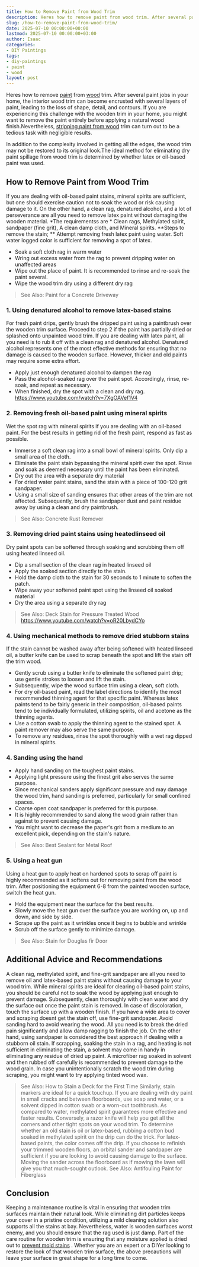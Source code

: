 ```yaml
---
title: How to Remove Paint from Wood Trim
description: Heres how to remove paint from wood trim. After several paint jobs in your home, the interior wood trim can become encrusted with several layers of paint,...
slug: /how-to-remove-paint-from-wood-trim/
date: 2025-07-10 00:00:00+00:00
lastmod: 2025-07-10 00:00:00+03:00
author: Isaac
categories:
- DIY Paintings
tags:
- diy-paintings
- paint
- wood
layout: post
---
```

Heres how to remove [paint](https://pestpolicy.com/can-you-use-acrylic-paint-on-wood/) from [wood](https://pestpolicy.com/best-paint-for-outdoor-wood-deck/) trim. After several paint jobs in your home, the interior wood trim can become encrusted with several layers of paint, leading to the loss of shape, detail, and contours.
If you are experiencing this challenge with the wooden trim in your home, you might want to remove the paint entirely before applying a natural wood finish.Nevertheless,
[stripping paint from wood](https://www.wikihow.com/Remove-Paint-from-Wood)
trim can turn out to be a tedious task with negligible results.

In addition to the complexity involved in getting all the edges, the wood trim may not be restored to its original look.The ideal method for eliminating dry paint spillage from wood trim is determined by whether latex or oil-based paint was used.
## How to Remove Paint from Wood Trim
If you are dealing with oil-based paint stains, mineral spirits are sufficient, but one should exercise caution not to soak the wood or risk causing damage to it.
On the other hand, a clean rag, denatured alcohol, and a lot of perseverance are all you need to remove latex paint without damaging the wooden material.
*The requirementss are *
Clean rags, Methylated spirit, sandpaper (fine grit), A clean damp cloth, and Mineral spirits.
**Steps to remove the stain; **
Attempt removing fresh latex paint using water. Soft water logged color is sufficient for removing a spot of latex.
- Soak a soft cloth rag in warm water
- Wring out excess water from the rag to prevent dripping water on unaffected areas
- Wipe out the place of paint. It is recommended to rinse and re-soak the paint several.
- Wipe the wood trim dry using a different dry rag
> See Also:
> Paint for a Concrete Driveway
### **1. Using denatured alcohol to remove latex-based stains**
For fresh paint drips, gently brush the dripped paint using a paintbrush over the wooden trim surface. Proceed to step 2 if the paint has partially dried or splashed onto unpainted wood trim.
If you are dealing with latex paint, all you need is to rub it off with a clean rag and denatured alcohol. Denatured alcohol represents one of the most effective methods for ensuring that no damage is caused to the wooden surface. However, thicker and old paints may require some extra effort.
- Apply just enough denatured alcohol to dampen the rag
- Pass the alcohol-soaked rag over the paint spot. Accordingly, rinse, re-soak, and repeat as necessary.
- When finished, dry the spot with a clean and dry rag.
https://www.youtube.com/watch?v=7XgOAVef1V4
### **2. Removing fresh oil-based paint using mineral spirits**
Wet the spot rag with mineral spirits if you are dealing with an oil-based paint. For the best results in getting rid of the fresh paint, respond as fast as possible.
- Immerse a soft clean rag into a small bowl of mineral spirits. Only dip a small area of the cloth.
- Eliminate the paint stain bypassing the mineral spirit over the spot. Rinse and soak as deemed necessary until the paint has been eliminated.
- Dry out the area with a separate dry material
- For dried water paint stains, sand the stain with a piece of 100-120 grit sandpaper.
- Using a small size of sanding ensures that other areas of the trim are not affected. Subsequently, brush the sandpaper dust and paint residue away by using a clean and dry paintbrush.
> See Also:
> Concrete Rust Remover
### **3. Removing dried paint stains using **heated**linseed oil**
Dry paint spots can be softened through soaking and scrubbing them off using heated linseed oil.
- Dip a small section of the clean rag in heated linseed oil
- Apply the soaked section directly to the stain.
- Hold the damp cloth to the stain for 30 seconds to 1 minute to soften the patch.
- Wipe away your softened paint spot using the linseed oil soaked material
- Dry the area using a separate dry rag
> See Also:
> Deck Stain for Pressure Treated Wood
https://www.youtube.com/watch?v=oR20LbydCYo
### **4. Using mechanical methods to remove dried stubborn stains**
If the stain cannot be washed away after being softened with heated linseed oil, a butter knife can be used to scrap beneath the spot and lift the stain off the trim wood.
- Gently scrub using a butter knife to eliminate the softened paint drip; use gentle strokes to loosen and lift the stain.
- Subsequently, wipe the wood surface trim using a clean, soft cloth.
- For dry oil-based paint, read the label directions to identify the most recommended thinning agent for that specific paint. Whereas latex paints tend to be fairly generic in their composition, oil-based paints tend to be individually formulated, utilizing spirits, oil and acetone as the thinning agents.
- Use a cotton swab to apply the thinning agent to the stained spot. A paint remover may also serve the same purpose.
- To remove any residues, rinse the spot thoroughly with a wet rag dipped in mineral spirits.
### **4. Sanding using the hand**
- Apply hand sanding on the toughest paint stains.
- Applying light pressure using the finest grit also serves the same purpose.
- Since mechanical sanders apply significant pressure and may damage the wood trim, hand sanding is preferred, particularly for small confined spaces.
- Coarse open coat sandpaper is preferred for this purpose.
- It is highly recommended to sand along the wood grain rather than against to prevent causing damage.
- You might want to decrease the paper's grit from a medium to an excellent pick, depending on the stain's nature.
> See Also:
> Best Sealant for Metal Roof
### **5. Using a heat gun**
Using a heat gun to apply heat on hardened spots to scrap off paint is highly recommended as it softens out for removing paint from the wood trim. After positioning the equipment 6-8 from the painted wooden surface, switch the heat gun.
- Hold the equipment near the surface for the best results.
- Slowly move the heat gun over the surface you are working on, up and down, and side by side.
- Scrape up the paint as it wrinkles once it begins to bubble and wrinkle
- Scrub off the surface gently to minimize damage.
> See Also:
> Stain for Douglas fir Door
## **Additional Advice and Recommendations**
A clean rag, methylated spirit, and fine-grit sandpaper are all you need to remove oil and latex-based paint stains without causing damage to your wood trim.
While mineral spirits are ideal for clearing oil-based paint stains, you should be careful not to soak the wood by applying just enough to prevent damage. Subsequently, clean thoroughly with clean water and dry the surface out once the paint stain is removed.
In case of discoloration, touch the surface up with a wooden finish. If you have a wide area to cover and scraping doesnt get the stain off, use fine-grit sandpaper. Avoid sanding hard to avoid wearing the wood.
All you need is to break the dried pain significantly and allow damp ragging to finish the job. On the other hand, using sandpaper is considered the best approach if dealing with a stubborn oil stain.
If scrapping, soaking the stain in a rag, and heating is not sufficient in eliminating the stain, a solvent may come in handy in eliminating any residue of dried up paint.
A microfiber rag soaked in solvent and then rubbed off carefully is recommended to prevent damage to the wood grain. In case you unintentionally scratch the wood trim during scraping, you might want to try applying tinted wood wax.
> See Also:
> How to Stain a Deck for the First Time
Similarly, stain markers are ideal for a quick touchup. If you are dealing with dry paint in small cracks and between floorboards, use soap and water, or a solvent dipped in cotton swab or a worn-out toothbrush.
As compared to water, methylated spirit guarantees more effective and faster results.
Conversely, a razor knife will help you get all the corners and other tight spots on your wood trim.
To determine whether an old stain is oil or latex-based, rubbing a cotton bud soaked in methylated spirit on the drip can do the trick. For latex-based paints, the color comes off the drip.
If you choose to refinish your trimmed wooden floors, an orbital sander and sandpaper are sufficient if you are looking to avoid causing damage to the surface. Moving the sander across the floorboard as if mowing the lawn will give you that much-sought outlook.
> See Also:
> Antifouling Paint for Fiberglass
## Conclusion
Keeping a maintenance routine is vital in ensuring that wooden trim surfaces maintain their natural look. While eliminating dirt particles keeps your cover in a pristine condition, utilizing a mild cleaning solution also supports all the stains at bay.
Nevertheless, water is wooden surfaces worst enemy, and you should ensure that the rag used is just damp. Part of the care routine for wooden trim is ensuring that any moisture applied is dried out to
[prevent mold stains](https://pestpolicy.com/best-exterior-paint-to-prevent-mold/)
.
Whether you are an expert or a DIYer looking to restore the look of that wooden trim surface, the above precautions will leave your surface in great shape for a long time to come.